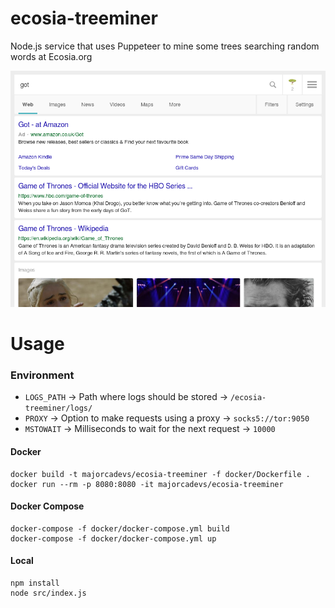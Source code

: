 # ecosia-treeminer

Node.js service that uses Puppeteer to mine some trees searching random words at Ecosia.org

![f](preview.png)

# Usage

### Environment

* `LOGS_PATH` -> Path where logs should be stored -> `/ecosia-treeminer/logs/`
* `PROXY` -> Option to make requests using a proxy -> `socks5://tor:9050`
* `MSTOWAIT` -> Milliseconds to wait for the next request -> `10000`

#### Docker

```
docker build -t majorcadevs/ecosia-treeminer -f docker/Dockerfile .
docker run --rm -p 8080:8080 -it majorcadevs/ecosia-treeminer
```

#### Docker Compose

```
docker-compose -f docker/docker-compose.yml build
docker-compose -f docker/docker-compose.yml up
```

#### Local

```
npm install
node src/index.js
```

